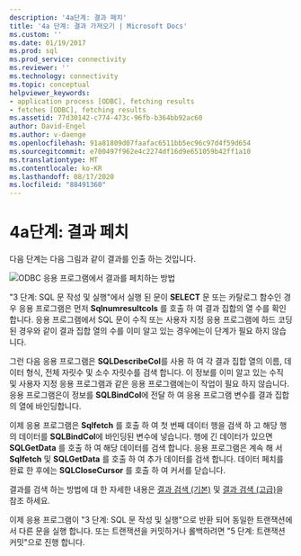 ```yaml
---
description: '4a단계: 결과 페치'
title: '4a 단계: 결과 가져오기 | Microsoft Docs'
ms.custom: ''
ms.date: 01/19/2017
ms.prod: sql
ms.prod_service: connectivity
ms.reviewer: ''
ms.technology: connectivity
ms.topic: conceptual
helpviewer_keywords:
- application process [ODBC], fetching results
- fetches [ODBC], fetching results
ms.assetid: 77d30142-c774-473c-96fb-b364bb92ac60
author: David-Engel
ms.author: v-daenge
ms.openlocfilehash: 91a81809d07faafac6511bb5ec96c97d4f59d654
ms.sourcegitcommit: e700497f962e4c2274df16d9e651059b42ff1a10
ms.translationtype: MT
ms.contentlocale: ko-KR
ms.lasthandoff: 08/17/2020
ms.locfileid: "88491360"
---
```

# <a name="step-4a-fetch-the-results"></a>4a단계: 결과 페치
다음 단계는 다음 그림과 같이 결과를 인출 하는 것입니다.  
  
 ![ODBC 응용 프로그램에서 결과를 페치하는 방법](../../../odbc/reference/develop-app/media/pr14.gif "pr14")  
  
 "3 단계: SQL 문 작성 및 실행"에서 실행 된 문이 **SELECT** 문 또는 카탈로그 함수인 경우 응용 프로그램은 먼저 **Sqlnumresultcols** 를 호출 하 여 결과 집합의 열 수를 확인 합니다. 응용 프로그램에서 SQL 문이 수직 또는 사용자 지정 응용 프로그램에 하드 코딩 된 경우와 같이 결과 집합 열의 수를 이미 알고 있는 경우에는이 단계가 필요 하지 않습니다.  
  
 그런 다음 응용 프로그램은 **SQLDescribeCol**를 사용 하 여 각 결과 집합 열의 이름, 데이터 형식, 전체 자릿수 및 소수 자릿수를 검색 합니다. 이 정보를 이미 알고 있는 수직 및 사용자 지정 응용 프로그램과 같은 응용 프로그램에는이 작업이 필요 하지 않습니다. 응용 프로그램은이 정보를 **SQLBindCol**에 전달 하 여 응용 프로그램 변수를 결과 집합의 열에 바인딩합니다.  
  
 이제 응용 프로그램은 **Sqlfetch** 를 호출 하 여 첫 번째 데이터 행을 검색 하 고 해당 행의 데이터를 **SQLBindCol**에 바인딩된 변수에 넣습니다. 행에 긴 데이터가 있으면 **SQLGetData** 를 호출 하 여 해당 데이터를 검색 합니다. 응용 프로그램은 계속 해 서 **Sqlfetch** 및 **SQLGetData** 를 호출 하 여 추가 데이터를 검색 합니다. 데이터 페치를 완료 한 후에는 **SQLCloseCursor** 를 호출 하 여 커서를 닫습니다.  
  
 결과를 검색 하는 방법에 대 한 자세한 내용은 [결과 검색 (기본)](../../../odbc/reference/develop-app/retrieving-results-basic.md) 및 [결과 검색 (고급)](../../../odbc/reference/develop-app/retrieving-results-advanced.md)을 참조 하세요.  
  
 이제 응용 프로그램이 "3 단계: SQL 문 작성 및 실행"으로 반환 되어 동일한 트랜잭션에서 다른 문을 실행 합니다. 또는 트랜잭션을 커밋하거나 롤백하려면 "5 단계: 트랜잭션 커밋"으로 진행 합니다.
